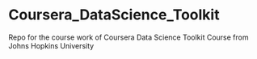 # Coursera_DataScience_Toolkit
Repo for the course work of Coursera Data Science Toolkit Course from Johns Hopkins University
